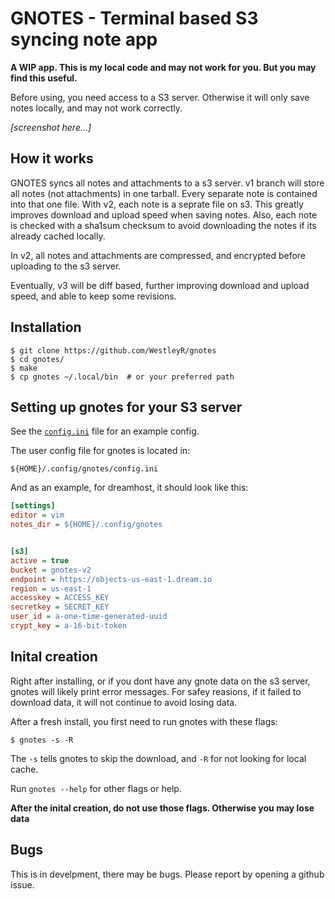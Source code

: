 # GNOTES - Terminal based S3 syncing note app

**A WIP app. This is my local code and may not work for you. But you may
find this useful.**

Before using, you need access to a S3 server. Otherwise it will only save notes
locally, and may not work correctly.

_[screenshot here...]_

## How it works

GNOTES syncs all notes and attachments to a s3 server. v1 branch will store all
notes (not attachments) in one tarball. Every separate note is contained into
that one file. With v2, each note is a seprate file on s3. This greatly
improves download and upload speed when saving notes. Also, each note is
checked with a sha1sum checksum to avoid downloading the notes if its already
cached locally.

In v2, all notes and attachments are compressed, and encrypted before uploading
to the s3 server.

Eventually, v3 will be diff based, further improving download and upload speed,
and able to keep some revisions.

## Installation

```
$ git clone https://github.com/WestleyR/gnotes
$ cd gnotes/
$ make
$ cp gnotes ~/.local/bin  # or your preferred path
```

## Setting up gnotes for your S3 server

See the [`config.ini`](./config.ini) file for an example config.

The user config file for gnotes is located in:

```
${HOME}/.config/gnotes/config.ini
```

And as an example, for dreamhost, it should look like this:

```ini
[settings]
editor = vim
notes_dir = ${HOME}/.config/gnotes


[s3]
active = true
bucket = gnotes-v2
endpoint = https://objects-us-east-1.dream.io
region = us-east-1
accesskey = ACCESS_KEY
secretkey = SECRET_KEY
user_id = a-one-time-generated-uuid
crypt_key = a-16-bit-token
```

## Inital creation

Right after installing, or if you dont have any gnote data on the s3 server,
gnotes will likely print error messages. For safey reasions, if it failed to
download data, it will not continue to avoid losing data. 

After a fresh install, you first need to run gnotes with these flags:

```
$ gnotes -s -R
```

The `-s` tells gnotes to skip the download, and `-R` for not looking for local
cache.

Run `gnotes --help` for other flags or help.

**After the inital creation, do not use those flags. Otherwise you may lose
data**

## Bugs

This is in develpment, there may be bugs. Please report by opening a github
issue.

